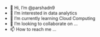 - 👋 Hi, I’m @parshadn9
- 👀 I’m interested in data analytics
- 🌱 I’m currently learning Cloud Computing
- 💞️ I’m looking to collaborate on ...
- 📫 How to reach me ...

<!---
parshadn9/parshadn9 is a ✨ special ✨ repository because its `README.md` (this file) appears on your GitHub profile.
You can click the Preview link to take a look at your changes.
--->
